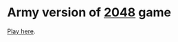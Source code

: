 Army version of [2048](http://gabrielecirulli.github.io/2048/) game
===================================================================

[Play here](http://git.io/army).